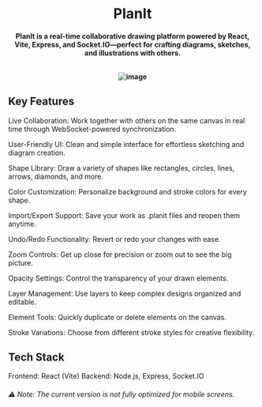 <h1 align="center"> PlanIt </a> </h1> <h4 align="center"> PlanIt is a real-time collaborative drawing platform powered by React, Vite, Express, and Socket.IO—perfect for crafting diagrams, sketches, and illustrations with others.
<br><br>

![image](https://github.com/user-attachments/assets/c0ece8d4-d662-4023-abeb-139ec938f38e)

## Key Features
Live Collaboration: Work together with others on the same canvas in real time through WebSocket-powered synchronization.

User-Friendly UI: Clean and simple interface for effortless sketching and diagram creation.

Shape Library: Draw a variety of shapes like rectangles, circles, lines, arrows, diamonds, and more.

Color Customization: Personalize background and stroke colors for every shape.

Import/Export Support: Save your work as .planit files and reopen them anytime.

Undo/Redo Functionality: Revert or redo your changes with ease.

Zoom Controls: Get up close for precision or zoom out to see the big picture.

Opacity Settings: Control the transparency of your drawn elements.

Layer Management: Use layers to keep complex designs organized and editable.

Element Tools: Quickly duplicate or delete elements on the canvas.

Stroke Variations: Choose from different stroke styles for creative flexibility.

## Tech Stack
Frontend: React (Vite)
Backend: Node.js, Express, Socket.IO

###### ⚠️ Note: The current version is not fully optimized for mobile screens.
